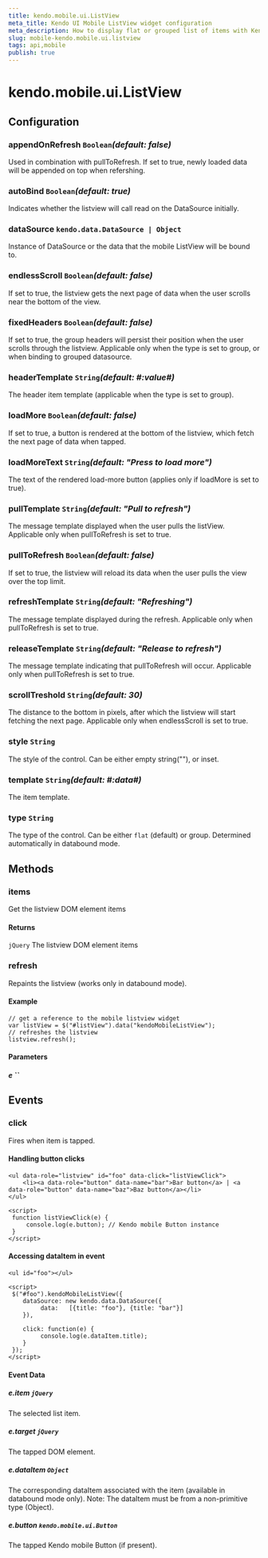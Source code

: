 ```yaml
---
title: kendo.mobile.ui.ListView
meta_title: Kendo UI Mobile ListView widget configuration
meta_description: How to display flat or grouped list of items with Kendo UI Mobile ListView widget and use events to handle button clicks and access dataItem.
slug: mobile-kendo.mobile.ui.listview
tags: api,mobile
publish: true
---
```


# kendo.mobile.ui.ListView

## Configuration

### appendOnRefresh `Boolean`*(default: false)*

 Used in combination with pullToRefresh. If set to true, newly loaded data will be appended on top when refershing.

### autoBind `Boolean`*(default: true)*

 Indicates whether the listview will call read on the DataSource initially.

### dataSource `kendo.data.DataSource | Object`

Instance of DataSource or the data that the mobile ListView will be bound to.

### endlessScroll `Boolean`*(default: false)*

 If set to true, the listview gets the next page of data when the user scrolls near the bottom of the view.

### fixedHeaders `Boolean`*(default: false)*

 If set to true, the group headers will persist their position when the user scrolls through the listview. Applicable only when the type is set to group, or when binding to grouped datasource.

### headerTemplate `String`*(default: #:value#)*

 The header item template (applicable when the type is set to group).

### loadMore `Boolean`*(default: false)*

 If set to true, a button is rendered at the bottom of the listview, which fetch the next page of data when tapped.

### loadMoreText `String`*(default: "Press to load more")*

 The text of the rendered load-more button (applies only if loadMore is set to true).

### pullTemplate `String`*(default: "Pull to refresh")*

 The message template displayed when the user pulls the listView. Applicable only when pullToRefresh is set to true.

### pullToRefresh `Boolean`*(default: false)*

 If set to true, the listview will reload its data when the user pulls the view over the top limit.

### refreshTemplate `String`*(default: "Refreshing")*

 The message template displayed during the refresh. Applicable only when pullToRefresh is set to true.

### releaseTemplate `String`*(default: "Release to refresh")*

 The message template indicating that pullToRefresh will occur. Applicable only when pullToRefresh is set to true.

### scrollTreshold `String`*(default: 30)*

 The distance to the bottom in pixels, after which the listview will start fetching the next page. Applicable only when endlessScroll is set to true.

### style `String`

The style of the control. Can be either empty string(""), or inset.

### template `String`*(default: #:data#)*

 The item template.

### type `String`

The type of the control. Can be either `flat` (default) or group. Determined automatically in databound mode.

## Methods

### items

Get the listview DOM element items

#### Returns

`jQuery` The listview DOM element items

### refresh

Repaints the listview (works only in databound mode).

#### Example

    // get a reference to the mobile listview widget
    var listView = $("#listView").data("kendoMobileListView");
    // refreshes the listview
    listview.refresh();

#### Parameters

##### e ``



## Events

### click

Fires when item is tapped.

#### Handling button clicks

    <ul data-role="listview" id="foo" data-click="listViewClick">
        <li><a data-role="button" data-name="bar">Bar button</a> | <a data-role="button" data-name="baz">Baz button</a></li>
    </ul>
    
    <script>
     function listViewClick(e) {
         console.log(e.button); // Kendo mobile Button instance
     }
    </script>

#### Accessing dataItem in event

    <ul id="foo"></ul>
    
    <script>
     $("#foo").kendoMobileListView({
        dataSource: new kendo.data.DataSource({
             data:   [{title: "foo"}, {title: "bar"}]
        }),
    
        click: function(e) {
             console.log(e.dataItem.title);
        }
     });
    </script>

#### Event Data

##### e.item `jQuery`

The selected list item.

##### e.target `jQuery`

The tapped DOM element.

##### e.dataItem `Object`

The corresponding dataItem associated with the item (available in databound mode only).
Note: The dataItem must be from a non-primitive type (Object).

##### e.button `kendo.mobile.ui.Button`

The tapped Kendo mobile Button (if present).
